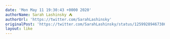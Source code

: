 ```yaml
---
date: 'Mon May 11 19:30:43 +0000 2020'
authorName: Sarah Lashinsky ⛺️
authorUrl: 'https://twitter.com/SarahLashinsky'
originalPost: 'https://twitter.com/SarahLashinsky/status/1259928946738675717'
layout: like
---
```

